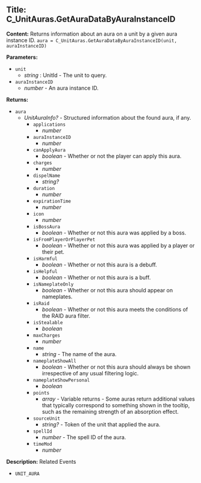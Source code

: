 ## Title: C_UnitAuras.GetAuraDataByAuraInstanceID

**Content:**
Returns information about an aura on a unit by a given aura instance ID.
`aura = C_UnitAuras.GetAuraDataByAuraInstanceID(unit, auraInstanceID)`

**Parameters:**
- `unit`
  - *string* : UnitId - The unit to query.
- `auraInstanceID`
  - *number* - An aura instance ID.

**Returns:**
- `aura`
  - *UnitAuraInfo?* - Structured information about the found aura, if any.
    - `applications`
      - *number*
    - `auraInstanceID`
      - *number*
    - `canApplyAura`
      - *boolean* - Whether or not the player can apply this aura.
    - `charges`
      - *number*
    - `dispelName`
      - *string?*
    - `duration`
      - *number*
    - `expirationTime`
      - *number*
    - `icon`
      - *number*
    - `isBossAura`
      - *boolean* - Whether or not this aura was applied by a boss.
    - `isFromPlayerOrPlayerPet`
      - *boolean* - Whether or not this aura was applied by a player or their pet.
    - `isHarmful`
      - *boolean* - Whether or not this aura is a debuff.
    - `isHelpful`
      - *boolean* - Whether or not this aura is a buff.
    - `isNameplateOnly`
      - *boolean* - Whether or not this aura should appear on nameplates.
    - `isRaid`
      - *boolean* - Whether or not this aura meets the conditions of the RAID aura filter.
    - `isStealable`
      - *boolean*
    - `maxCharges`
      - *number*
    - `name`
      - *string* - The name of the aura.
    - `nameplateShowAll`
      - *boolean* - Whether or not this aura should always be shown irrespective of any usual filtering logic.
    - `nameplateShowPersonal`
      - *boolean*
    - `points`
      - *array* - Variable returns - Some auras return additional values that typically correspond to something shown in the tooltip, such as the remaining strength of an absorption effect.
    - `sourceUnit`
      - *string?* - Token of the unit that applied the aura.
    - `spellId`
      - *number* - The spell ID of the aura.
    - `timeMod`
      - *number*

**Description:**
Related Events
- `UNIT_AURA`